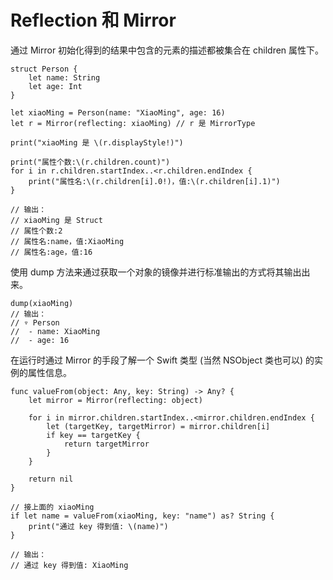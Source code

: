 # Reflection 和 Mirror

通过 Mirror 初始化得到的结果中包含的元素的描述都被集合在 children 属性下。

	struct Person {
	    let name: String
	    let age: Int
	}
	
	let xiaoMing = Person(name: "XiaoMing", age: 16)
	let r = Mirror(reflecting: xiaoMing) // r 是 MirrorType
	
	print("xiaoMing 是 \(r.displayStyle!)")
	
	print("属性个数:\(r.children.count)")
	for i in r.children.startIndex..<r.children.endIndex {
	    print("属性名:\(r.children[i].0!)，值:\(r.children[i].1)")
	}
	
	// 输出：
	// xiaoMing 是 Struct
	// 属性个数:2
	// 属性名:name，值:XiaoMing
	// 属性名:age，值:16
	
使用 dump 方法来通过获取一个对象的镜像并进行标准输出的方式将其输出出来。

	dump(xiaoMing)
	// 输出：
	// ▿ Person
	//  - name: XiaoMing
	//  - age: 16
	
在运行时通过 Mirror 的手段了解一个 Swift 类型 (当然 NSObject 类也可以) 的实例的属性信息。

	func valueFrom(object: Any, key: String) -> Any? {
	    let mirror = Mirror(reflecting: object)
	    
	    for i in mirror.children.startIndex..<mirror.children.endIndex {
	        let (targetKey, targetMirror) = mirror.children[i]
	        if key == targetKey {
	            return targetMirror
	        }
	    }
	    
	    return nil
	}
	
	// 接上面的 xiaoMing
	if let name = valueFrom(xiaoMing, key: "name") as? String {
	    print("通过 key 得到值: \(name)")
	}
	
	// 输出：
	// 通过 key 得到值: XiaoMing